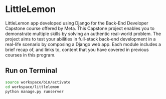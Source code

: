 # LittleLemon

LittleLemon app developed using Django for the Back-End Developer Capstone course offered by Meta. This Capstone project enables you to demonstrate multiple skills by solving an authentic real-world problem. The project aims to test your abilities in full-stack back-end development in a real-life scenario by composing a Django web app. Each module includes a brief recap of, and links to, content that you have covered in previous courses in this program. 



## Run on Terminal

```sh
source workspace/bin/activate
cd workspace/littlelemon
python manage.py runserver
```



